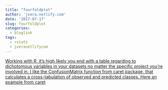 ```yaml
---
title: "fourfoldplot"
author: 'jvera.netlify.com'
date: '2017-07-17'
slug: fourfoldplot
categories:
  - bloglink
tags:
  - rstats
  - jveranetlifycom
---
```


[Working with R, it’s high likely you end with a table regarding to dichotomous variables in your datasets no matter the specific project you’re involved in. I like the ConfusionMatrix function from caret package, that calculates a cross-tabulation of observed and predicted classes. Here an example from caret<i class="fas fa-external-link-alt"></i>](http://jvera.netlify.com/post/2017/07/17/fourfoldplot-a-prettier-confusion-matrix-in-base-r/)

